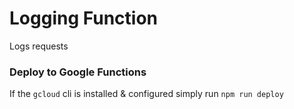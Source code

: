# Logging Function
Logs requests

### Deploy to Google Functions 
If the `gcloud` cli is installed & configured simply run `npm run deploy`